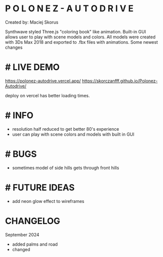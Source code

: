 # P O L O N E Z - A U T O D R I V E

Created by: Maciej Skorus

Synthwave styled Three.js "coloring book" like animation. Built-in GUI allows user to play with scene models and colors.
All models were created with 3Ds Max 2018 and exported to .fbx files with animations. Some newest changes

# # LIVE DEMO

https://polonez-autodrive.vercel.app/
https://skorczanfff.github.io/Polonez-Autodrive/

deploy on vercel has better loading times.

# # INFO

- resolution half reduced to get better 80's experience
- user can play with scene colors and models with built in GUI

# # BUGS

- sometimes model of side hills gets through front hills

# # FUTURE IDEAS

- add neon glow effect to wireframes

# CHANGELOG

September 2024

- added palms and road
- changed
